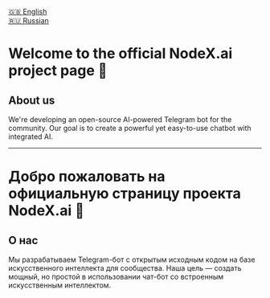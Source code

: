 <a href="#welcome-to-the-official-nodexai-project-page-">🇬🇧 English</a> \
<a href="#добро-пожаловать-на-официальную-страницу-проекта-nodexai-">🇷🇺 Russian</a>

# Welcome to the official NodeX.ai project page 👋
## About us
We're developing an open-source AI-powered Telegram bot for the community. Our goal is to create a powerful yet easy-to-use chatbot with integrated AI.

----

# Добро пожаловать на официальную страницу проекта NodeX.ai 👋
## О нас
Мы разрабатываем Telegram-бот с открытым исходным кодом на базе искусственного интеллекта для сообщества. Наша цель — создать мощный, но простой в использовании чат-бот со встроенным искусственным интеллектом.
